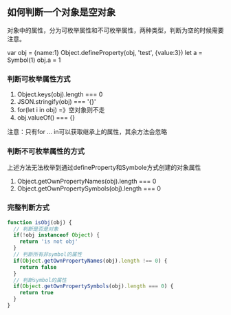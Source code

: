 ## 如何判断一个对象是空对象

对象中的属性，分为可枚举属性和不可枚举属性，两种类型，判断为空的时候需要注意。

var obj = {name:1}
Object.defineProperty(obj, 'test', {value:3})
let a = Symbol(1)
obj.a = 1

### 判断可枚举属性方式

1. Object.keys(obj).length === 0
2. JSON.stringify(obj) === '{}'
3. for(let i in obj) =》空对象则不走  
4. obj.valueOf() === {}

注意：只有for ... in可以获取继承上的属性，其余方法会忽略

### 判断不可枚举属性的方式

上述方法无法枚举到通过defineProperty和Symbole方式创建的对象属性

1. Object.getOwnPropertyNames(obj).length === 0 
2. Object.getOwnPropertySymbols(obj).length === 0


### 完整判断方式

```js
function isObj(obj) {
  // 判断是否是对象
  if(!obj instanceof Object) {
    return 'is not obj'
  }
  // 判断所有非symbol的属性
  if(Object.getOwnPropertyNames(obj).length !== 0) {
    return false
  }
  // 判断symbol的属性
  if(Object.getOwnPropertySymbols(obj).length === 0) {
    return true
  }
}
```
